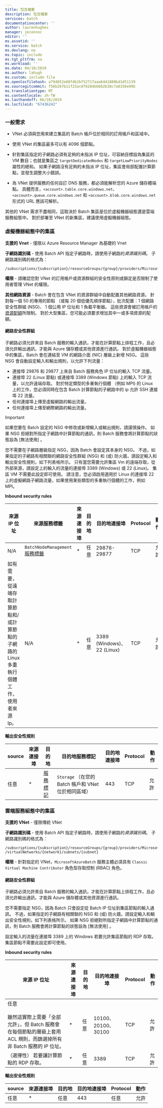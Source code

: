 ```yaml
---
title: 包含檔案
description: 包含檔案
services: batch
documentationcenter: ''
author: laurenhughes
manager: jeconnoc
editor: ''
ms.assetid: ''
ms.service: batch
ms.devlang: na
ms.topic: include
ms.tgt_pltfrm: na
ms.workload: ''
ms.date: 04/10/2019
ms.author: lahugh
ms.custom: include file
ms.openlocfilehash: a794852e68fdb2bf52717aaa6441880bd1d51139
ms.sourcegitcommit: f56b267b11f23ac8f6284bb662b38c7a8336e99b
ms.translationtype: MT
ms.contentlocale: zh-TW
ms.lasthandoff: 06/28/2019
ms.locfileid: "67436242"
---
```

### <a name="general-requirements"></a>一般需求

* VNet 必須與您用來建立集區的 Batch 帳戶位於相同的訂用帳戶和區域中。

* 使用 VNet 的集區最多可以有 4096 個節點。

* 針對集區指定的子網路必須有足夠的未指派 IP 位址，可容納目標設為集區的 VM 數目；也就是集區之 `targetDedicatedNodes` 和 `targetLowPriorityNodes` 屬性的總和。 如果子網路沒有足夠的未指派 IP 位址，集區會局部配置計算節點，並發生調整大小錯誤。 

* 為 VNet 提供服務的任何自訂 DNS 服務，都必須能解析您的 Azure 儲存體端點。 具體而言，`<account>.table.core.windows.net`、`<account>.queue.core.windows.net` 和 `<account>.blob.core.windows.net` 形式的 URL 應該可解析。 

其他的 VNet 需求不盡相同，這取決於 Batch 集區是位於虛擬機器組態還是雲端服務組態中。 對於部署至 VNet 的新集區，建議使用虛擬機器組態。

### <a name="pools-in-the-virtual-machine-configuration"></a>虛擬機器組態中的集區

**支援的 Vnet** - 僅限以 Azure Resource Manager 為基礎的 Vnet

**子網路識別碼** - 使用 Batch API 指定子網路時，請使用子網路的*資源識別碼*。 子網路識別碼的格式為：

  ```
  /subscriptions/{subscription}/resourceGroups/{group}/providers/Microsoft.Network/virtualNetworks/{network}/subnets/{subnet}
  ```

**權限** - 請確認您對 VNet 的訂用帳戶或資源群組的安全性原則或鎖定是否限制了使用者管理 VNet 的權限。

**其他網路資源** - Batch 會在包含 VNet 的資源群組中自動配置其他網路資源。 針對每一個 50 的專用的節點 （或每 20 個低優先順序節點），批次配置：1 個網路安全性群組 (NSG)、 1 個公用 IP 位址和 1 負載平衡器。 這些資源會被訂用帳戶的[資源配額](../articles/azure-subscription-service-limits.md)所限制。 對於大型集區，您可能必須要求增加其中一或多項資源的配額。

#### <a name="network-security-groups"></a>網路安全性群組

子網路必須允許來自 Batch 服務的輸入通訊，才能在計算節點上排程工作，且必須允許輸出通訊，才能與 Azure 儲存體或其他資源進行通訊。 對於虛擬機器組態中的集區，Batch 會在連結至 VM 的網路介面 (NIC) 層級上新增 NSG。 這些 NSG 會自動設定輸入和輸出規則，以允許下列流量：

* 連接埠 29876 和 29877 上來自 Batch 服務角色 IP 位址的輸入 TCP 流量。 
* 連接埠 22 (Linux 節點) 或連接埠 3389 (Windows 節點) 上的輸入 TCP 流量，以允許遠端存取。 對於特定類型的多重執行個體 （例如 MPI) 的 Linux 上的工作，您必須同時在包含 Batch 計算節點的子網路中的 ip 允許 SSH 連接埠 22 流量。
* 任何連接埠上傳至虛擬網路的輸出流量。
* 任何連接埠上傳至網際網路的輸出流量。

> [!IMPORTANT]
> 如果您要在 Batch 設定的 NSG 中修改或新增輸入或輸出規則，請謹慎操作。 如果 NSG 拒絕對所指定子網路中計算節點的通訊，則 Batch 服務會將計算節點的狀態設為 [無法使用]  。

您不需要在子網路層級指定 NSG，因為 Batch 會設定其本身的 NSG。 不過，如果指定的子網路有相關聯的網路安全性群組 (NSG) 和 (或) 防火牆，請設定輸入和輸出安全性規則，如下列表格所示。 只有當您需要允許集區 Vm 的遠端存取，從外部來源，請設定上的輸入的流量的連接埠 3389 (Windows) 或 22 (Linux)。 集區 VM 不需要此設定即可使用。 請注意，您必須啟用適用於 Linux 的連接埠 22 上的虛擬網路子網路流量，如果使用某些類型的多重執行個體的工作，例如 MPI。

<bpt id="p1">**</bpt>Inbound security rules<ept id="p1">**</ept>

| 來源 IP 位址 | 來源服務標籤 | 來源連接埠 | 目的地 | 目的地連接埠 | Protocol | 動作 |
| --- | --- | --- | --- | --- | --- | --- |
| N/A | `BatchNodeManagement` [服務標籤](../articles/virtual-network/security-overview.md#service-tags) | * | 任意 | 29876-29877 | TCP | 允許 |
| 如有需要，從遠端存取計算節點和/或計算節點的子網路的 Linux 多重執行個體工作，使用者來源 Ip。 | N/A | * | 任意 | 3389 (Windows)、22 (Linux) | TCP | 允許 |

**輸出安全性規則**

| source | 來源連接埠 | 目的地 | 目的地服務標記 | 目的地連接埠 | Protocol | 動作 |
| --- | --- | --- | --- | --- | --- | --- |
| 任意 | * | [服務標記](../articles/virtual-network/security-overview.md#service-tags) | `Storage` （在您的 Batch 帳戶和 VNet 位於相同區域） | 443 | TCP | 允許 |

### <a name="pools-in-the-cloud-services-configuration"></a>雲端服務組態中的集區

**支援的 VNet** - 僅限傳統 VNet

**子網路識別碼** - 使用 Batch API 指定子網路時，請使用子網路的*資源識別碼*。 子網路識別碼的格式為：

  ```
  /subscriptions/{subscription}/resourceGroups/{group}/providers/Microsoft.ClassicVirtualNetwork /virtualNetworks/{network}/subnets/{subnet}
  ```

**權限** - 針對指定的 VNet，`MicrosoftAzureBatch` 服務主體必須具有 `Classic Virtual Machine Contributor` 角色型存取控制 (RBAC) 角色。

#### <a name="network-security-groups"></a>網路安全性群組

子網路必須允許來自 Batch 服務的輸入通訊，才能在計算節點上排程工作，且必須允許輸出通訊，才能與 Azure 儲存體或其他資源進行通訊。

您不需要指定 NSG，因為 Batch 只會設定從 Batch IP 位址到集區節點的輸入通訊。 不過，如果指定的子網路有相關聯的 NSG 和 (或) 防火牆，請設定輸入和輸出安全性規則，如下列表格所示。 如果 NSG 拒絕對所指定子網路中計算節點的通訊，則 Batch 服務會將計算節點的狀態設為 [無法使用]  。

設定輸入的流量在連接埠 3389 上的 Windows 若要允許集區節點的 RDP 存取。 集區節點不需要此設定即可使用。

<bpt id="p1">**</bpt>Inbound security rules<ept id="p1">**</ept>

| 來源 IP 位址 | 來源連接埠 | 目的地 | 目的地連接埠 | Protocol | 動作 |
| --- | --- | --- | --- | --- | --- |
任意 <br /><br />雖然這實際上需要「全部允許」，但 Batch 服務會在每個節點的層級上套用 ACL 規則，而篩選掉所有非 Batch 服務的 IP 位址。 | * | 任意 | 10100、20100、30100 | TCP | 允許 |
| （選擇性） 若要讓計算節點的 RDP 存取。 | * | 任意 | 3389 | TCP | 允許 |

**輸出安全性規則**

| source | 來源連接埠 | 目的地 | 目的地連接埠 | Protocol | 動作 |
| --- | --- | --- | --- | --- | --- |
| 任意 | * | 任意 | 443  | 任意 | 允許 |
